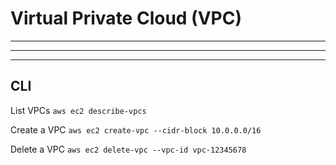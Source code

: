 # Virtual Private Cloud (VPC)

---

---
---

## CLI

List VPCs
`aws ec2 describe-vpcs`

Create a VPC
`aws ec2 create-vpc --cidr-block 10.0.0.0/16`

Delete a VPC
`aws ec2 delete-vpc --vpc-id vpc-12345678`


